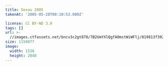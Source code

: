 ```yaml
---
title: Sexau 2005
takenAt: '2005-05-28T08:10:53.000Z'

license: CC BY-ND 3.0
tags: []
url: >-
  //images.ctfassets.net/bncv3c2gt878/7B2UmYXlQgfAOmstWiWFlj/819813f3927c412da077d3a85838445f/sexau-2005_4560324532_o
size: 1156077
image:
  width: 1536
  height: 2048
---
```

